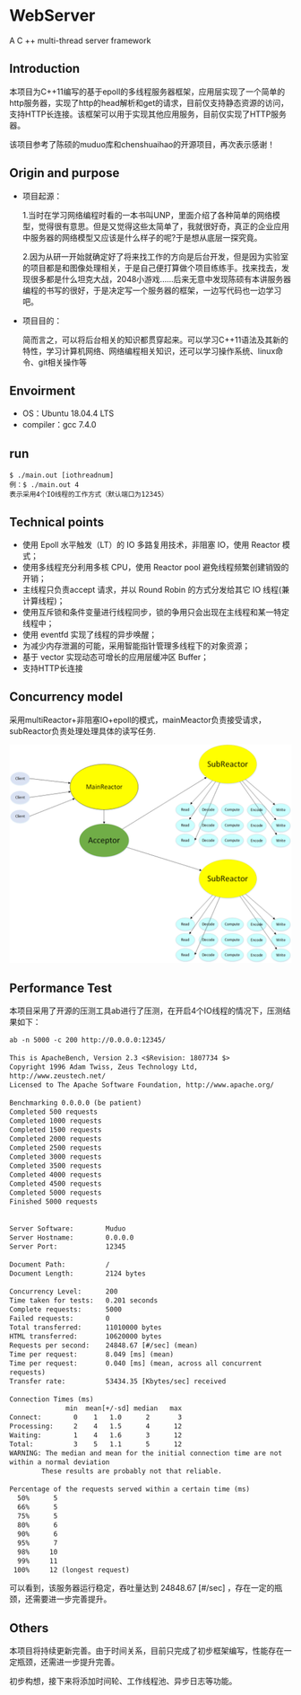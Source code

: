 # WebServer
A C ++ multi-thread server framework

## Introduction
本项目为C++11编写的基于epoll的多线程服务器框架，应用层实现了一个简单的http服务器，实现了http的head解析和get的请求，目前仅支持静态资源的访问，支持HTTP长连接。该框架可以用于实现其他应用服务，目前仅实现了HTTP服务器。

该项目参考了陈硕的muduo库和chenshuaihao的开源项目，再次表示感谢！

## Origin and purpose

- 项目起源：

  1.当时在学习网络编程时看的一本书叫UNP，里面介绍了各种简单的网络模型，觉得很有意思。但是又觉得这些太简单了，我就很好奇，真正的企业应用中服务器的网络模型又应该是什么样子的呢?于是想从底层一探究竟。

  2.因为从研一开始就确定好了将来找工作的方向是后台开发，但是因为实验室的项目都是和图像处理相关，于是自己便打算做个项目练练手。找来找去，发现很多都是什么坦克大战，2048小游戏......后来无意中发现陈硕有本讲服务器编程的书写的很好，于是决定写一个服务器的框架，一边写代码也一边学习吧。  

- 项目目的：

  简而言之，可以将后台相关的知识都贯穿起来。可以学习C++11语法及其新的特性，学习计算机网络、网络编程相关知识，还可以学习操作系统、linux命令、git相关操作等

## Envoirment

- OS：Ubuntu 18.04.4 LTS
- compiler：gcc  7.4.0

## run

```
$ ./main.out [iothreadnum] 
例：$ ./main.out 4
表示采用4个IO线程的工作方式（默认端口为12345） 
```

## Technical points

- 使用 Epoll 水平触发（LT）的 IO 多路复用技术，非阻塞 IO，使用 Reactor 模式；
- 使用多线程充分利用多核 CPU，使用 Reactor pool 避免线程频繁创建销毁的开销；
- 主线程只负责accept 请求，并以 Round Robin 的方式分发给其它 IO 线程(兼计算线程)；
- 使用互斥锁和条件变量进行线程同步，锁的争用只会出现在主线程和某一特定线程中；
- 使用 eventfd 实现了线程的异步唤醒；
- 为减少内存泄漏的可能，采用智能指针管理多线程下的对象资源；
- 基于 vector 实现动态可增长的应用层缓冲区 Buffer；
- 支持HTTP长连接

## Concurrency model

采用multiReactor+非阻塞IO+epoll的模式，mainMeactor负责接受请求，subReactor负责处理处理具体的读写任务.

![并发模型](https://github.com/youxiaokai/WebServer/blob/master/model.png?raw=true)

## Performance Test

本项目采用了开源的压测工具ab进行了压测，在开启4个IO线程的情况下，压测结果如下：

```
ab -n 5000 -c 200 http://0.0.0.0:12345/ 

This is ApacheBench, Version 2.3 <$Revision: 1807734 $>
Copyright 1996 Adam Twiss, Zeus Technology Ltd, http://www.zeustech.net/
Licensed to The Apache Software Foundation, http://www.apache.org/

Benchmarking 0.0.0.0 (be patient)
Completed 500 requests
Completed 1000 requests
Completed 1500 requests
Completed 2000 requests
Completed 2500 requests
Completed 3000 requests
Completed 3500 requests
Completed 4000 requests
Completed 4500 requests
Completed 5000 requests
Finished 5000 requests


Server Software:        Muduo
Server Hostname:        0.0.0.0
Server Port:            12345

Document Path:          /
Document Length:        2124 bytes

Concurrency Level:      200
Time taken for tests:   0.201 seconds
Complete requests:      5000
Failed requests:        0
Total transferred:      11010000 bytes
HTML transferred:       10620000 bytes
Requests per second:    24848.67 [#/sec] (mean)
Time per request:       8.049 [ms] (mean)
Time per request:       0.040 [ms] (mean, across all concurrent requests)
Transfer rate:          53434.35 [Kbytes/sec] received

Connection Times (ms)
              min  mean[+/-sd] median   max
Connect:        0    1   1.0      2       3
Processing:     2    4   1.5      4      12
Waiting:        1    4   1.6      3      12
Total:          3    5   1.1      5      12
WARNING: The median and mean for the initial connection time are not within a normal deviation
        These results are probably not that reliable.

Percentage of the requests served within a certain time (ms)
  50%      5
  66%      5
  75%      5
  80%      6
  90%      6
  95%      7
  98%     10
  99%     11
 100%     12 (longest request)
```

可以看到，该服务器运行稳定，吞吐量达到  24848.67 [#/sec] ，存在一定的瓶颈，还需要进一步完善提升。



## Others

本项目将持续更新完善。由于时间关系，目前只完成了初步框架编写，性能存在一定瓶颈，还需进一步提升完善。

初步构想，接下来将添加时间轮、工作线程池、异步日志等功能。



